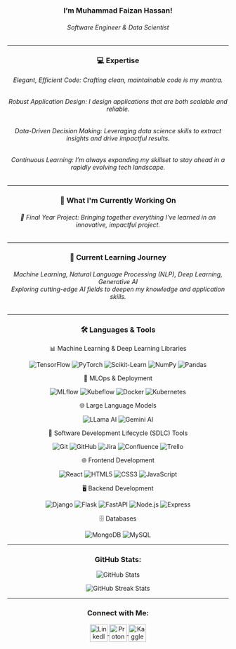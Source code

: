 <div align="center">

<h3>I’m Muhammad Faizan Hassan!</h3>

<h6>Software Engineer & Data Scientist</h6>

---
<h3>💻 Expertise</h3>
<h6>Elegant, Efficient Code: Crafting clean, maintainable code is my mantra.</h6>
<h6>Robust Application Design: I design applications that are both scalable and reliable.</h6>
<h6>Data-Driven Decision Making: Leveraging data science skills to extract insights and drive impactful results.</h6>
<h6>Continuous Learning: I’m always expanding my skillset to stay ahead in a rapidly evolving tech landscape.</h6>

---
<h3>🔭 What I'm Currently Working On</h3>

<h6>🚀 Final Year Project: Bringing together everything I’ve learned in an innovative, impactful project.</h6>

---
<h3>🌱 Current Learning Journey</h3>

<h6>Machine Learning, Natural Language Processing (NLP), Deep Learning, Generative AI<br>Exploring cutting-edge AI fields to deepen my knowledge and application skills.</h6>

---
<h3>🛠️ Languages & Tools</h3>

📊 Machine Learning & Deep Learning Libraries
<p> 
    <img src="https://img.shields.io/badge/TensorFlow-FF6F00?style=for-the-badge&logo=TensorFlow&logoColor=white" alt="TensorFlow" /> 
    <img src="https://img.shields.io/badge/PyTorch-EE4C2C?style=for-the-badge&logo=PyTorch&logoColor=white" alt="PyTorch" /> 
    <img src="https://img.shields.io/badge/Scikit--Learn-F7931E?style=for-the-badge&logo=scikit-learn&logoColor=white" alt="Scikit-Learn" /> 
    <img src="https://img.shields.io/badge/NumPy-013243?style=for-the-badge&logo=numpy&logoColor=white" alt="NumPy" /> 
    <img src="https://img.shields.io/badge/Pandas-150458?style=for-the-badge&logo=pandas&logoColor=white" alt="Pandas" /> 
</p>

🚀 MLOps & Deployment
<p> 
    <img src="https://img.shields.io/badge/MLflow-0194E2?style=for-the-badge&logo=mlflow&logoColor=white" alt="MLflow" /> 
    <img src="https://img.shields.io/badge/Kubeflow-009688?style=for-the-badge&logo=kubeflow&logoColor=white" alt="Kubeflow" /> 
    <img src="https://img.shields.io/badge/Docker-2496ED?style=for-the-badge&logo=docker&logoColor=white" alt="Docker" /> 
    <img src="https://img.shields.io/badge/Kubernetes-326CE5?style=for-the-badge&logo=kubernetes&logoColor=white" alt="Kubernetes" /> 
</p>

🌐 Large Language Models
<p> 
    <img src="https://img.shields.io/badge/LLama_AI-555555?style=for-the-badge&logo=llama&logoColor=white" alt="LLama AI" /> 
    <img src="https://img.shields.io/badge/Gemini_AI-0078D7?style=for-the-badge&logo=gemini&logoColor=white" alt="Gemini AI" /> 
</p>

🔧 Software Development Lifecycle (SDLC) Tools
<p> 
    <img src="https://img.shields.io/badge/Git-F05032?style=for-the-badge&logo=git&logoColor=white" alt="Git" /> 
    <img src="https://img.shields.io/badge/GitHub-181717?style=for-the-badge&logo=github&logoColor=white" alt="GitHub" /> 
    <img src="https://img.shields.io/badge/Jira-0052CC?style=for-the-badge&logo=jira&logoColor=white" alt="Jira" /> 
    <img src="https://img.shields.io/badge/Confluence-172B4D?style=for-the-badge&logo=confluence&logoColor=white" alt="Confluence" /> 
    <img src="https://img.shields.io/badge/Trello-0079BF?style=for-the-badge&logo=trello&logoColor=white" alt="Trello" /> 
</p>

🌐 Frontend Development
<p> 
    <img src="https://img.shields.io/badge/React-20232A?style=for-the-badge&logo=react&logoColor=61DAFB" alt="React" /> 
    <img src="https://img.shields.io/badge/HTML5-E34F26?style=for-the-badge&logo=html5&logoColor=white" alt="HTML5" /> 
    <img src="https://img.shields.io/badge/CSS3-1572B6?style=for-the-badge&logo=css3&logoColor=white" alt="CSS3" /> 
    <img src="https://img.shields.io/badge/JavaScript-F7DF1E?style=for-the-badge&logo=javascript&logoColor=black" alt="JavaScript" /> 
</p>

🖥️ Backend Development
<p> 
    <img src="https://img.shields.io/badge/Django-092E20?style=for-the-badge&logo=django&logoColor=white" alt="Django" /> 
    <img src="https://img.shields.io/badge/Flask-000000?style=for-the-badge&logo=flask&logoColor=white" alt="Flask" /> 
    <img src="https://img.shields.io/badge/FastAPI-009688?style=for-the-badge&logo=fastapi&logoColor=white" alt="FastAPI" /> 
    <img src="https://img.shields.io/badge/Node.js-339933?style=for-the-badge&logo=node-dot-js&logoColor=white" alt="Node.js" /> 
    <img src="https://img.shields.io/badge/Express-000000?style=for-the-badge&logo=express&logoColor=white" alt="Express" /> 
</p>

🗄️ Databases
<p> 
    <img src="https://img.shields.io/badge/MongoDB-47A248?style=for-the-badge&logo=mongodb&logoColor=white" alt="MongoDB" /> 
    <img src="https://img.shields.io/badge/MySQL-4479A1?style=for-the-badge&logo=mysql&logoColor=white" alt="MySQL" /> 
</p>

---

<h3>GitHub Stats:</h3>
<p>
    <img align="center" src="https://github-readme-stats.vercel.app/api?username=muhammadfaizanhassan&show_icons=true&theme=tokyonight&hide=prs&locale=en" alt="GitHub Stats" />
</p>
<p>
    <img align="center" src="https://github-readme-streak-stats.herokuapp.com/?user=muhammadfaizanhassan&theme=tokyonight" alt="GitHub Streak Stats" />
</p>

---

<h3>Connect with Me:</h3>
<p>
    <a href="https://www.linkedin.com/in/muhammadfaizanhassan" target="_blank">
        <img align="center" src="https://www.vectorlogo.zone/logos/linkedin/linkedin-icon.svg" alt="LinkedIn" height="40" width="40" />
    </a>
    <a href="mailto:faizanhassan608@gmail.com" target="_blank">
        <img align="center" src="https://www.vectorlogo.zone/logos/protonmail/protonmail-icon.svg" alt="Proton Mail" height="40" width="40" />
    </a>
    <a href="https://www.kaggle.com/muhammadfaizanhassan" target="_blank">
        <img align="center" src="https://www.vectorlogo.zone/logos/kaggle/kaggle-icon.svg" alt="Kaggle" height="40" width="40" />
    </a>
</p>

</div>
